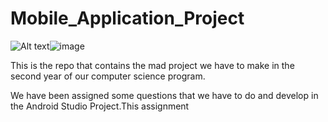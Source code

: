 # Mobile_Application_Project
![Alt text](https://www.google.com/url?sa=i&url=https%3A%2F%2Fwww.businessofapps.com%2Finsights%2Fessentials-of-mobile-app-development-lifecycle-that-appreneurs-must-know%2F&psig=AOvVaw3yE3PmL0C04a0MKAcVe7Mf&ust=1744216185102000&source=images&cd=vfe&opi=89978449&ved=0CBQQjRxqFwoTCJCfp-ftyIwDFQAAAAAdAAAAABAE)![image](https://github.com/user-attachments/assets/2f644b7f-d98c-4165-a579-2b9f7a847d8e)



This is the repo that contains the mad project we have to make in the second year of our computer science program.


We have been assigned some questions that we have to do and develop in the Android Studio Project.This assignment 
